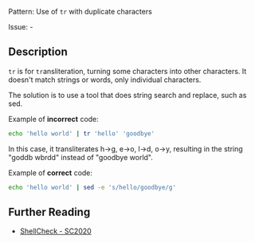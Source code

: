 Pattern: Use of `tr` with duplicate characters

Issue: -

## Description

`tr` is for `tr`ansliteration, turning some characters into other characters. It doesn't match strings or words, only individual characters.

The solution is to use a tool that does string search and replace, such as sed.

Example of **incorrect** code:

```sh
echo 'hello world' | tr 'hello' 'goodbye'
```

In this case, it transliterates h->g, e->o, l->d, o->y, resulting in the string "goddb wbrdd" instead of "goodbye world".

Example of **correct** code:

```sh
echo 'hello world' | sed -e 's/hello/goodbye/g'
```

## Further Reading

* [ShellCheck - SC2020](https://github.com/koalaman/shellcheck/wiki/SC2020)
